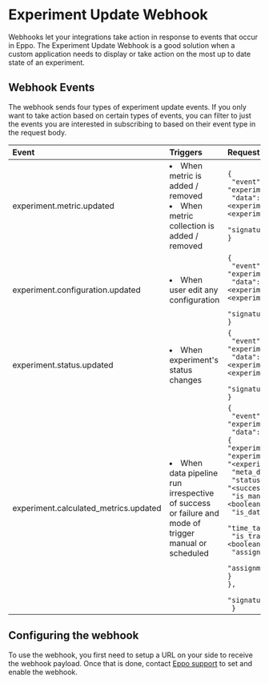 # Experiment Update Webhook

Webhooks let your integrations take action in response to events that occur in Eppo. The Experiment Update Webhook is a good solution when a custom application needs to display or take action on the most up to date state of an experiment.

## Webhook Events
The webhook sends four types of experiment update events. If you only want to take action based on certain types of events, you can filter to just the events you are interested in subscribing to based on their event type in the request body.

| Event | Triggers | Request body |
| :--- | :--- | :--- |
| experiment.metric.updated | <li> When metric is added /  removed </li><li> When metric collection is added / removed </li>| <code>{<br/> "event": "experiment.metric.updated", <br/> "data": {"experiment_id": <experiment_id>,"experiment_key": "<experiment_key>"},<br/> "signature": "&lt;signature&gt;" <br/>}</code>|
| experiment.configuration.updated | <li>When user edit any configuration</li> | <code>{<br/> "event": "experiment.configuration.updated", <br/> "data": {"experiment_id": <experiment_id>,"experiment_key": "<experiment_key>"},<br/> "signature": "&lt;signature&gt;" <br/>}</code> |
| experiment.status.updated	| <li>When experiment's status changes</li> | <code>{<br/> "event": "experiment.status.updated", <br/> "data": {"experiment_id": <experiment_id>,"experiment_key": "<experiment_key>"},<br/> "signature": "&lt;signature&gt;"<br/>}</code>  |
| experiment.calculated_metrics.updated	| <li> When data pipeline run irrespective of success or failure and mode of trigger manual or scheduled</li> | <code>{<br/> "event": "experiment.calculated_metrics.updated", <br/> "data": {<br/>"experiment_id": <experiment_id>,<br/>"experiment_key": "<experiment_key>", <br/> "meta_data": { <br/> "status": "<success \| failure>",<br/>  "is_manual_refresh": &lt;boolean&gt;,<br/> "is_data_updated": &lt;boolean&gt;, <br/>  "time_taken_seconds": &lt;number&gt;,<br/>  "is_traffic_imbalance": &lt;boolean&gt;, <br/>  "assignments_scan_start_date": &lt;date&gt;,<br/>  "assignments_scan_start_date": &lt;date&gt;<br/>}<br/>},<br/> "signature": "&lt;signature&gt;"  <br/> }</code> |

## Configuring the webhook
To use the webhook, you first need to setup a URL on your side to receive the webhook payload. Once that is done, contact [Eppo support](emailto:support@geteppo.com) to set and enable the webhook.